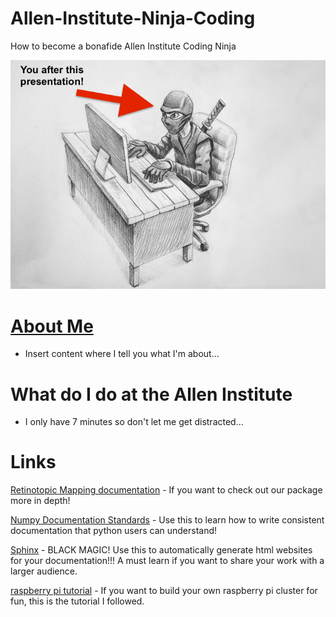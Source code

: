 # Allen-Institute-Ninja-Coding
How to become a bonafide Allen Institute Coding Ninja

![coding ninja](images/coding_ninja.png)




# [About Me](images/purity.png)

- Insert content where I tell you what I'm about...

# What do I do at the Allen Institute

- I only have 7 minutes so don't let me get distracted...




# Links


[Retinotopic Mapping documentation](
http://retinotopic-mapping.readthedocs.io/en/latest/) - If you want to check
out our package more in depth!

[Numpy Documentation Standards](
https://github.com/numpy/numpy/blob/master/doc/HOWTO_DOCUMENT.rst.txt) -
Use this to learn how to write consistent documentation
that python users can understand!

[Sphinx](http://www.sphinx-doc.org/en/stable/index.html) - BLACK MAGIC!
Use this to automatically generate html websites for your documentation!!! 
A must learn if you want to share your work with a larger audience.

[raspberry pi tutorial](http://makezine.com/projects/build-a-compact-4-node-raspberry-pi-cluster/) -
If you want to build your own raspberry pi cluster for fun, this is the tutorial I followed.